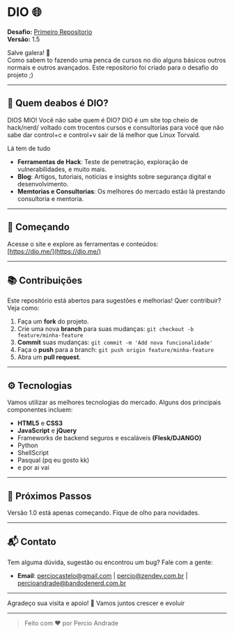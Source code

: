 # DIO 🌐

**Desafio:** [Primeiro Repositorio](https://web.dio.me/lab/criando-seu-primeiro-repositorio-no-github-para-compartilhar-seu-progresso/l)  
**Versão:** 1.5

Salve galera! 🚀  
Como sabem to fazendo uma penca de cursos no dio alguns básicos outros normais e outros avançados. Este repositorio foi criado para o desafio do projeto ;)

---

## 📌 Quem deabos é DIO?

DIOS MIO! Você não sabe quem é DIO? DIO é um site top cheio de hack/nerd/ voltado com trocentos cursos e consultorias para você que não sabe dar control+c e control+v sair de lá melhor que Linux Torvald.

Lá tem de tudo

- **Ferramentas de Hack**: Teste de penetração, exploração de vulnerabilidades, e muito mais.
- **Blog**: Artigos, tutoriais, notícias e insights sobre segurança digital e desenvolvimento.
- **Memtorias e Consultorias**: Os melhores do mercado estão lá prestando consultoria e mentoria.

---

## 🌱 Começando

Acesse o site e explore as ferramentas e conteúdos:  
[https://dio.me/](https://dio.me/)

---

## 📚 Contribuições

Este repositório está abertos para sugestões e melhorias! Quer contribuir? Veja como:

1. Faça um **fork** do projeto.
2. Crie uma nova **branch** para suas mudanças: `git checkout -b feature/minha-feature`
3. **Commit** suas mudanças: `git commit -m 'Add nova funcionalidade'`
4. Faça o **push** para a branch: `git push origin feature/minha-feature`
5. Abra um **pull request**.

---

## ⚙️ Tecnologias

Vamos utilizar as melhores tecnologias do mercado. Alguns dos principais componentes incluem:

- **HTML5** e **CSS3**
- **JavaScript** e **jQuery**
- Frameworks de backend seguros e escaláveis **(Flesk/DJANGO)**
- Python
- ShellScript
- Pasqual (pq eu gosto kk)
- e por ai vai

---

## 🚀 Próximos Passos

Versão 1.0 está apenas começando. Fique de olho para novidades.

---

## 📬 Contato

Tem alguma dúvida, sugestão ou encontrou um bug? Fale com a gente:

- **Email**: perciocastelo@gmail.com | percio@zendev.com.br | percioandrade@bandodenerd.com.br

---

Agradeço sua visita e apoio! 🎉 Vamos juntos crescer e evoluir

--- 

> Feito com ❤️ por Percio Andrade
